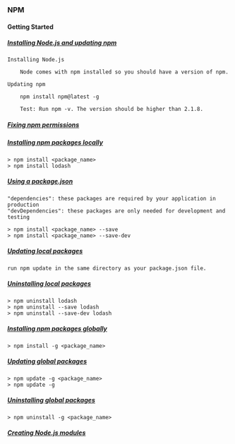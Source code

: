 ### NPM

#### Getting Started

##### [Installing Node.js and updating npm](https://docs.npmjs.com/getting-started/installing-node)

    Installing Node.js

        Node comes with npm installed so you should have a version of npm.

    Updating npm

        npm install npm@latest -g

        Test: Run npm -v. The version should be higher than 2.1.8.

##### [Fixing npm permissions](https://docs.npmjs.com/getting-started/fixing-npm-permissions)

##### [Installing npm packages locally](https://docs.npmjs.com/getting-started/installing-npm-packages-locally)

    > npm install <package_name>
    > npm install lodash

##### [Using a package.json](https://docs.npmjs.com/getting-started/using-a-package.json)

    "dependencies": these packages are required by your application in production
    "devDependencies": these packages are only needed for development and testing

    > npm install <package_name> --save
    > npm install <package_name> --save-dev

##### [Updating local packages](https://docs.npmjs.com/getting-started/updating-local-packages)

    run npm update in the same directory as your package.json file.

##### [Uninstalling local packages](https://docs.npmjs.com/getting-started/uninstalling-local-packages)

    > npm uninstall lodash
    > npm uninstall --save lodash
    > npm uninstall --save-dev lodash

##### [Installing npm packages globally](https://docs.npmjs.com/getting-started/installing-npm-packages-globally)

    > npm install -g <package_name>

##### [Updating global packages](https://docs.npmjs.com/getting-started/updating-global-packages)

    > npm update -g <package_name>
    > npm update -g

##### [Uninstalling global packages](https://docs.npmjs.com/getting-started/uninstalling-global-packages)

    > npm uninstall -g <package_name>

##### [Creating Node.js modules](https://docs.npmjs.com/getting-started/creating-node-modules)

